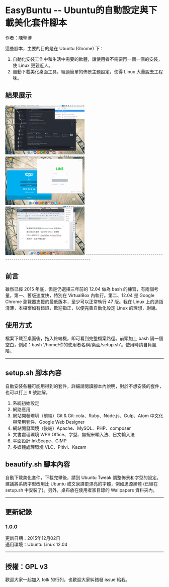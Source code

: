 # EasyBuntu -- Ubuntu的自動設定與下載美化套件腳本
作者：陳聖博

這些腳本，主要的目的是在 Ubuntu (Gnome) 下：
1. 自動化安裝工作中和生活中需要的軟體，讓使用者不需要再一個一個的安裝，使 Linux 更親近人。
2. 自動下載美化桌面工具，經過簡單的佈景主題設定，使得 Linux 大量脫去工程味。

## 結果展示
<img src="12.04/screenshot/01.png" width="50%">
<img src="12.04/screenshot/02.png" width="50%">
<img src="12.04/screenshot/03.png" width="50%">
--------------------------------------------------------------------------------

## 前言
雖然已經 2015 年底，但是仍選擇三年前的 12.04 做為 bash 的練習，有兩個考量。第一、舊版速度快，特別在 VirtualBox 內執行。第二、12.04 是 Google Chrome 瀏覽器支援的最低版本，至少可以正常執行 47 版。我在 Linux 上的造詣淺薄，本檔案如有錯誤，歡迎指正，以便完善自動化設定 Linux 的理想，謝謝。

## 使用方式
檔案下載至桌面後，拖入終端機，即可看到完整檔案路徑。前頭加上 bash 隔一個空白，例如：bash '/home/你的使用者名稱/桌面/setup.sh'。使用時請自負風險。

--------------------------------------------------------------------------------

## setup.sh 腳本內容
自動安裝各種可能用得到的套件，詳細請閱讀腳本內說明，對於不想安裝的套件，也可以打上 # 號註解。
1. 系統初始設定
2. 網路應用
3. 網站開發環境（前端）Git & Git-cola、Ruby、Node.js、Gulp、Atom 中文化與常用套件、Google Web Designer
4. 網站開發環境（後端）Apache、MySQL、PHP、composer
5. 文書處理環境 WPS Office、字型、無蝦米輸入法、日文輸入法
6. 平面設計 InkScape、GIMP
7. 多媒體處理環境 VLC、Pitivi、Kazam

## beautify.sh 腳本內容
自動下載美化套件，下載完畢後，請到 Ubuntu Tweak 調整佈景和字型的設定。建議將系統字型改用比 Ubuntu 或文泉譯更漂亮的字體，例如思源黑體 (已經在 setup.sh 中安裝了)。另外，桌布放在使用者家目錄的 Wallpapers 資料夾內。

--------------------------------------------------------------------------------

## 更新紀錄
### 1.0.0
更新日期：2015年12月02日<br>適用環境：Ubuntu Linux 12.04

--------------------------------------------------------------------------------

## 授權：GPL v3
歡迎大家一起加入 folk 的行列，也歡迎大家糾錯發 issue 給我。
